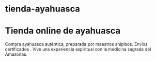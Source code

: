 # tienda-ayahuasca
Tienda online de ayahuasca
=======
Compra ayahuasca auténtica, preparada por maestros shipibos. Envíos certificados . Vive una experiencia espiritual con la medicina sagrada del Amazonas.

